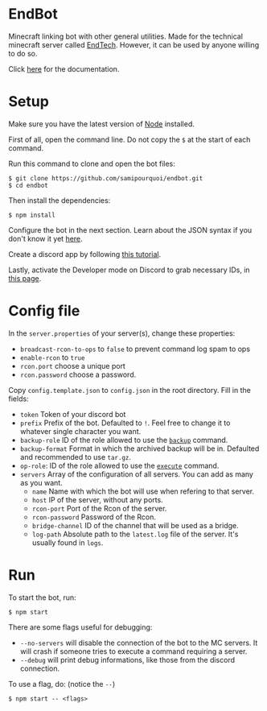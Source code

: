 # EndBot

Minecraft linking bot with other general utilities. Made for the technical minecraft server called [EndTech](https://discord.gg/t7UwaDc).
However, it can be used by anyone willing to do so.

Click [here](https://github.com/samipourquoi/endbot/blob/master/COMMANDS.md) for the documentation.

# Setup

Make sure you have the latest version of [Node](https://nodejs.org/en/) installed.

First of all, open the command line. Do not copy the `$` at the start of each command.

Run this command to clone and open the bot files:
```shell script
$ git clone https://github.com/samipourquoi/endbot.git
$ cd endbot
```

Then install the dependencies:
```shell script
$ npm install
```

Configure the bot in the next section. Learn about the JSON syntax if you don't know it yet [here](https://www.digitalocean.com/community/tutorials/an-introduction-to-json).

Create a discord app by following [this tutorial](https://discordpy.readthedocs.io/en/latest/discord.html).

Lastly, activate the Developer mode on Discord to grab necessary IDs, in [this page](https://discordia.me/en/developer-mode).

# Config file

In the `server.properties` of your server(s), change these properties:
- `broadcast-rcon-to-ops` to `false` to prevent command log spam to ops
- `enable-rcon` to `true`
- `rcon.port` choose a unique port
- `rcon.password` choose a password.

Copy `config.template.json` to `config.json` in the root directory.
Fill in the fields:
- `token` Token of your discord bot
- `prefix` Prefix of the bot. Defaulted to `!`. Feel free to change it to whatever single character you want.
- `backup-role` ID of the role allowed to use the [`backup`](https://github.com/samipourquoi/endbot/blob/master/COMMANDS.md#backup)
command.
- `backup-format` Format in which the archived backup will be in. Defaulted and recommended to use `tar.gz`.
- `op-role`: ID of the role allowed to use the [`execute`](https://github.com/samipourquoi/endbot/blob/master/COMMANDS.md#execute) command.
- `servers` Array of the configuration of all servers. You can add as many as you want.
    - `name` Name with which the bot will use when refering to that server.
    - `host` IP of the server, without any ports.
    - `rcon-port` Port of the Rcon of the server.
    - `rcon-password` Password of the Rcon.
    - `bridge-channel` ID of the channel that will be used as a bridge.
    - `log-path` Absolute path to the `latest.log` file of the server. It's usually found in `logs`.

# Run

To start the bot, run:
```shell script
$ npm start
```

There are some flags useful for debugging:
- `--no-servers` will disable the connection of the bot to the MC servers. It will crash if someone tries to execute
a command requiring a server.
- `--debug` will print debug informations, like those from the discord connection.

To use a flag, do: (notice the `--`)
```shell script
$ npm start -- <flags>
```
